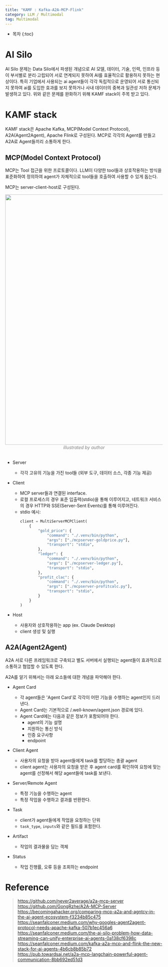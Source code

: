 ```yaml
---
title: "KAMF : Kafka-A2A-MCP-Flink"
category: LLM / Multimodal
tag: Multimodal
---
```



 




* 목차
{:toc}










# AI Silo
AI Silo 문제는 Data Silo에서 파생된 개념으로 AI 모델, 데이터, 기술, 인력, 인프라 등이 부서별로 분리·고립되어 서로 연계되지 못하여 AI를 효율적으로 활용하지 못하는 현상이다. 
특히 기업에서 사용되는 ai agent들이 각각 독립적으로 운영되어 서로 통신되지 못하여 ai를 도입한 효과를 보지 못하거나 사내 데이터의 중복과 일관성 저하 문제가 발생하고 있다. 
위와 같은 문제를 완화하기 위해 KAMF stack이 주목 받고 있다.

# KAMF stack
KAMF stack은 Apache Kafka, MCP(Model Context Protocol), A2A(Agent2Agent), Apache Flink로 구성된다.
MCP로 각각의 Agent를 만들고 A2A로 Agent들끼리 소통하게 한다.

## MCP(Model Context Protocol)
MCP는 Tool 접근을 위한 프로토콜이다. LLM이 다양한 tool들과 상호작용하는 방식을 표준화하여 정의하여 agent가 자체적으로 tool들을 호출하여 사용할 수 있게 돕는다. 

MCP는 server-client-host로 구성된다.

<center><img width="800" src="https://github.com/user-attachments/assets/2f6d6778-b7e8-4d7b-8bf2-9d33302b1b17"></center>
<center><em style="color:gray;">illustrated by author</em></center><br>

- Server
  - 각각 고유의 기능을 가진 tool들 (외부 도구, 데이터 소스, 각종 기능 제공)
- Client
  - MCP server들과 연결된 interface.
  - 로컬 프로세스의 경우 표준 입출력(stdio)을 통해 이루어지고, 네트워크 서비스의 경우 HTTP와 SSE(Server-Sent Events)를 통해 이루어진다.
  - stdio 예시:
    ```python
    client = MultiServerMCPClient(
        {
            "gold_price": {
                "command": "./.venv/bin/python",
                "args": ["./mcpserver-goldprice.py"],
                "transport": "stdio",
            },
            "ledger": {
                "command": "./.venv/bin/python",
                "args": ["./mcpserver-ledger.py"],
                "transport": "stdio",
            },
            "profit_clac": {
                "command": "./.venv/bin/python",
                "args": ["./mcpserver-profitcalc.py"],
                "transport": "stdio",
            }
        }
    )
    ```

- Host
  - 사용자와 상호작용하는 app (ex. Claude Desktop)
  - client 생성 및 실행

## A2A(Agent2Agent)
A2A 서로 다른 프레임워크로 구축되고 별도 서버에서 실행되는 agent들이 효과적으로 소통하고 협업할 수 있도록 한다.

A2A를 알기 위해서는 아래 요소들에 대한 개념을 파악해야 한다.
- Agent Card
  - 각 agent들은 'Agent Card'로 각각이 어떤 기능을 수행하는 agent인지 드러낸다.
  - Agent Card는 기본적으로 /.well-known/agent.json 경로에 있다.
  - Agent Card에는 다음과 같은 정보가 포함되어야 한다.
    - agent의 기능 설명
    - 지원하는 통신 방식
    - 인증 요구사항
    - endpoint
      
- Client Agent
  - 사용자의 요청을 받아 agent들에게 task를 할당하는 총괄 agent
  - client agent는 사용자의 요청을 받은 후 agent card를 확인하여 요청에 맞는 agent를 선정해서 해당 agent들에 task를 보낸다.
    
- Server/Remote Agent
  - 특정 기능을 수행하는 agent
  - 특정 작업을 수행하고 결과를 반환한다.
    
- Task
  - client가 agent들에게 작업을 요청하는 단위
  - `task_type`, `inputs`와 같은 필드를 포함한다.

- Artifact
  - 작업의 결과물을 담는 객체

- Status
  - 작업 진행률, 오류 등을 조회하는 endpoint






# Reference
> https://github.com/never2average/a2a-mcp-server<br>
> https://github.com/GongRzhe/A2A-MCP-Server<br>
> https://becomingahacker.org/comparing-mcp-a2a-and-agntcy-in-the-ai-agent-ecosystem-f3234b85c475<br>
> https://seanfalconer.medium.com/why-googles-agent2agent-protocol-needs-apache-kafka-507b1ec456a6<br>
> https://seanfalconer.medium.com/the-ai-silo-problem-how-data-streaming-can-unify-enterprise-ai-agents-0a138cf6398c<br>
> https://seanfalconer.medium.com/kafka-a2a-mcp-and-flink-the-new-stack-for-ai-agents-4b6cb8b85b72<br>
> https://pub.towardsai.net/a2a-mcp-langchain-powerful-agent-communication-8bb692ed51d3<br>
